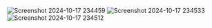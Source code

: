 ![Screenshot 2024-10-17 234459](https://github.com/user-attachments/assets/48335af7-1c1c-4ddd-b2f8-b19df35994c0)
![Screenshot 2024-10-17 234533](https://github.com/user-attachments/assets/842def35-f9ff-4ba7-bfa3-2ecbc7d6836b)
![Screenshot 2024-10-17 234512](https://github.com/user-attachments/assets/407b542b-fdaa-4109-af1b-ae95b7d6d2db)
